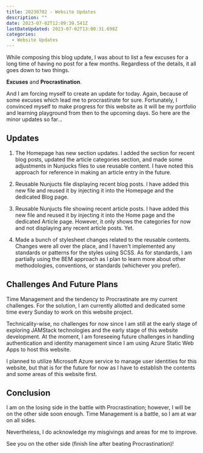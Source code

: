 ```yaml
---
title: 20230702 - Website Updates
description: ""
date: 2023-07-02T12:09:39.541Z
lastDateUpdated: 2023-07-02T13:00:31.698Z
categories:
  - Website Updates
---
```


While composing this blog update, I was about to list a few excuses for a long time of having no post for a few months. Regardless of the details, it all goes down to two things.

**Excuses** and **Procrastination**.

And I am forcing myself to create an update for today. Again, because of some excuses which lead me to procrastinate for sure. Fortunately, I convinced myself to make progress for this website as it will be my portfolio and learning playground from then to the upcoming days.
So here are the minor updates so far...

## Updates

1. The Homepage has new section updates. I added the section for recent blog posts, updated the article categories section, and made some adjustments in Nunjucks files to use reusable content. I have noted this approach for reference in making an article entry in the future.

2. Reusable Nunjucts file displaying recent blog posts. I have added this new file and reused it by injecting it into the Homepage and the dedicated Blog page.

3. Reusable Nunjucts file showing recent article posts. I have added this new file and reused it by injecting it into the Home page and the dedicated Article page. However, it only shows the categories for now and not displaying any recent article posts. Yet.

4. Made a bunch of stylesheet changes related to the reusable contents. Changes were all over the place, and I haven't implemented any standards or patterns for the styles using SCSS. As for standards, I am partially using the BEM approach as I plan to learn more about other methodologies, conventions, or standards (whichever you prefer).

## Challenges And Future Plans

Time Management and the tendency to Procrastinate are my current challenges. For the solution, I am currently allotted and dedicated some time every Sunday to work on this website project.

Technicality-wise, no challenges for now since I am still at the early stage of exploring JAMStack technologies and the early stage of this website development. At the moment, I am foreseeing future challenges in handling authentication and identity management since I am using Azure Static Web Apps to host this website.

I planned to utilize Microsoft Azure service to manage user identities for this website, but that is for the future for now as I have to establish the contents and some areas of this website first.

## Conclusion

I am on the losing side in the battle with Procrastination; however, I will be on the other side soon enough. Time Management is a battle, so I am at war on all sides.

Nevertheless, I do acknowledge my misgivings and areas for me to improve.

See you on the other side (finish line after beating Procrastination)!